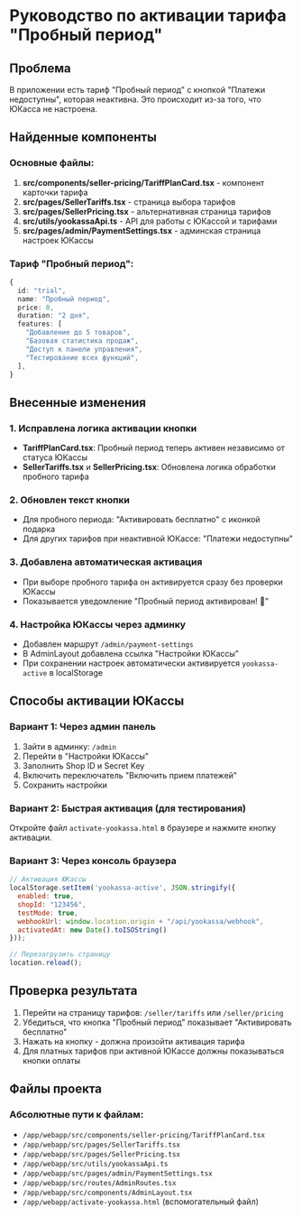 # Руководство по активации тарифа "Пробный период"

## Проблема
В приложении есть тариф "Пробный период" с кнопкой "Платежи недоступны", которая неактивна. Это происходит из-за того, что ЮКасса не настроена.

## Найденные компоненты

### Основные файлы:
1. **src/components/seller-pricing/TariffPlanCard.tsx** - компонент карточки тарифа
2. **src/pages/SellerTariffs.tsx** - страница выбора тарифов  
3. **src/pages/SellerPricing.tsx** - альтернативная страница тарифов
4. **src/utils/yookassaApi.ts** - API для работы с ЮКассой и тарифами
5. **src/pages/admin/PaymentSettings.tsx** - админская страница настроек ЮКассы

### Тариф "Пробный период":
```typescript
{
  id: "trial",
  name: "Пробный период", 
  price: 0,
  duration: "2 дня",
  features: [
    "Добавление до 5 товаров",
    "Базовая статистика продаж", 
    "Доступ к панели управления",
    "Тестирование всех функций",
  ],
}
```

## Внесенные изменения

### 1. Исправлена логика активации кнопки
- **TariffPlanCard.tsx**: Пробный период теперь активен независимо от статуса ЮКассы
- **SellerTariffs.tsx** и **SellerPricing.tsx**: Обновлена логика обработки пробного тарифа

### 2. Обновлен текст кнопки
- Для пробного периода: "Активировать бесплатно" с иконкой подарка
- Для других тарифов при неактивной ЮКассе: "Платежи недоступны"

### 3. Добавлена автоматическая активация
- При выборе пробного тарифа он активируется сразу без проверки ЮКассы
- Показывается уведомление "Пробный период активирован! 🎉"

### 4. Настройка ЮКассы через админку
- Добавлен маршрут `/admin/payment-settings` 
- В AdminLayout добавлена ссылка "Настройки ЮКассы"
- При сохранении настроек автоматически активируется `yookassa-active` в localStorage

## Способы активации ЮКассы

### Вариант 1: Через админ панель
1. Зайти в админку: `/admin`
2. Перейти в "Настройки ЮКассы"
3. Заполнить Shop ID и Secret Key
4. Включить переключатель "Включить прием платежей"
5. Сохранить настройки

### Вариант 2: Быстрая активация (для тестирования)
Откройте файл `activate-yookassa.html` в браузере и нажмите кнопку активации.

### Вариант 3: Через консоль браузера
```javascript
// Активация ЮКассы
localStorage.setItem('yookassa-active', JSON.stringify({
  enabled: true,
  shopId: "123456", 
  testMode: true,
  webhookUrl: window.location.origin + "/api/yookassa/webhook",
  activatedAt: new Date().toISOString()
}));

// Перезагрузить страницу
location.reload();
```

## Проверка результата

1. Перейти на страницу тарифов: `/seller/tariffs` или `/seller/pricing`
2. Убедиться, что кнопка "Пробный период" показывает "Активировать бесплатно"
3. Нажать на кнопку - должна произойти активация тарифа
4. Для платных тарифов при активной ЮКассе должны показываться кнопки оплаты

## Файлы проекта

### Абсолютные пути к файлам:
- `/app/webapp/src/components/seller-pricing/TariffPlanCard.tsx`
- `/app/webapp/src/pages/SellerTariffs.tsx` 
- `/app/webapp/src/pages/SellerPricing.tsx`
- `/app/webapp/src/utils/yookassaApi.ts`
- `/app/webapp/src/pages/admin/PaymentSettings.tsx`
- `/app/webapp/src/routes/AdminRoutes.tsx`
- `/app/webapp/src/components/AdminLayout.tsx`
- `/app/webapp/activate-yookassa.html` (вспомогательный файл)